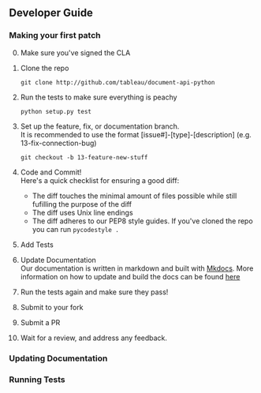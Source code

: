 Developer Guide
---------------

### Making your first patch

0. Make sure you've signed the CLA
1. Clone the repo

    ```shell
    git clone http://github.com/tableau/document-api-python
    ```

2. Run the tests to make sure everything is peachy

    ```shell
    python setup.py test
    ```

3. Set up the feature, fix, or documentation branch.  
It is recommended to use the format [issue#]-[type]-[description] (e.g. 13-fix-connection-bug)

    ```shell
    git checkout -b 13-feature-new-stuff
    ```

4. Code and Commit!  
    Here's a quick checklist for ensuring a good diff:
    - The diff touches the minimal amount of files possible while still fufilling the purpose of the diff
    - The diff uses Unix line endings
    - The diff adheres to our PEP8 style guides. If you've cloned the repo you can run `pycodestyle .`
5. Add Tests  
6. Update Documentation  
    Our documentation is written in markdown and built with [Mkdocs](http://www.mkdocs.org). More information on how to update and build the docs can be found [here](#updating-documentation)
7. Run the tests again and make sure they pass!
8. Submit to your fork
9. Submit a PR
10. Wait for a review, and address any feedback.

### Updating Documentation

### Running Tests
